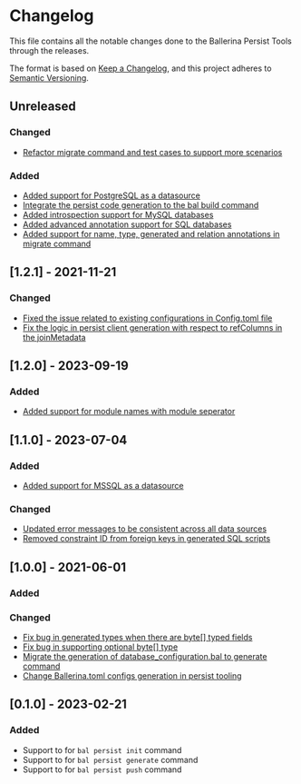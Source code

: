# Changelog
This file contains all the notable changes done to the Ballerina Persist Tools through the releases.

The format is based on [Keep a Changelog](https://keepachangelog.com/en/1.0.0/),
and this project adheres to [Semantic Versioning](https://semver.org/spec/v2.0.0.html).

## Unreleased

### Changed
- [Refactor migrate command and test cases to support more scenarios](https://github.com/ballerina-platform/ballerina-library/issues/6189)

### Added
- [Added support for PostgreSQL as a datasource](https://github.com/ballerina-platform/ballerina-standard-library/issues/5829)
- [Integrate the persist code generation to the bal build command](https://github.com/ballerina-platform/ballerina-library/issues/5784)
- [Added introspection support for MySQL databases](https://github.com/ballerina-platform/ballerina-library/issues/6014)
- [Added advanced annotation support for SQL databases](https://github.com/ballerina-platform/ballerina-library/issues/6013)
- [Added support for name, type, generated and relation annotations in migrate command](https://github.com/ballerina-platform/ballerina-library/issues/6189)
## [1.2.1] - 2021-11-21

### Changed
- [Fixed the issue related to existing configurations in Config.toml file](https://github.com/ballerina-platform/persist-tools/issues/314)
- [Fix the logic in persist client generation with respect to refColumns in the joinMetadata](https://github.com/ballerina-platform/persist-tools/issues/312)

## [1.2.0] - 2023-09-19

### Added
- [Added support for module names with module seperator](https://github.com/ballerina-platform/persist-tools/issues/273)

## [1.1.0] - 2023-07-04

### Added
- [Added support for MSSQL as a datasource](https://github.com/ballerina-platform/ballerina-standard-library/issues/4506)

### Changed
- [Updated error messages to be consistent across all data sources](https://github.com/ballerina-platform/ballerina-standard-library/issues/4360)
- [Removed constraint ID from foreign keys in generated SQL scripts](https://github.com/ballerina-platform/ballerina-standard-library/issues/4581)


## [1.0.0] - 2021-06-01

### Added

### Changed
- [Fix bug in generated types when there are byte[] typed fields](https://github.com/ballerina-platform/ballerina-standard-library/issues/4075)
- [Fix bug in supporting optional byte[] type](https://github.com/ballerina-platform/ballerina-standard-library/issues/4074)
- [Migrate the generation of database_configuration.bal to generate command](https://github.com/ballerina-platform/ballerina-standard-library/issues/4118)
- [Change Ballerina.toml configs generation in persist tooling](https://github.com/ballerina-platform/ballerina-standard-library/issues/4135)

## [0.1.0] - 2023-02-21

### Added
 
- Support to for `bal persist init` command
- Support to for `bal persist generate` command
- Support to for `bal persist push` command

